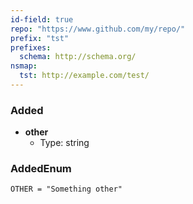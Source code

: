 ```yaml
---
id-field: true
repo: "https://www.github.com/my/repo/"
prefix: "tst"
prefixes:
  schema: http://schema.org/
nsmap:
  tst: http://example.com/test/
---
```


### Added

- __other__
  - Type: string

### AddedEnum

```
OTHER = "Something other"
```
